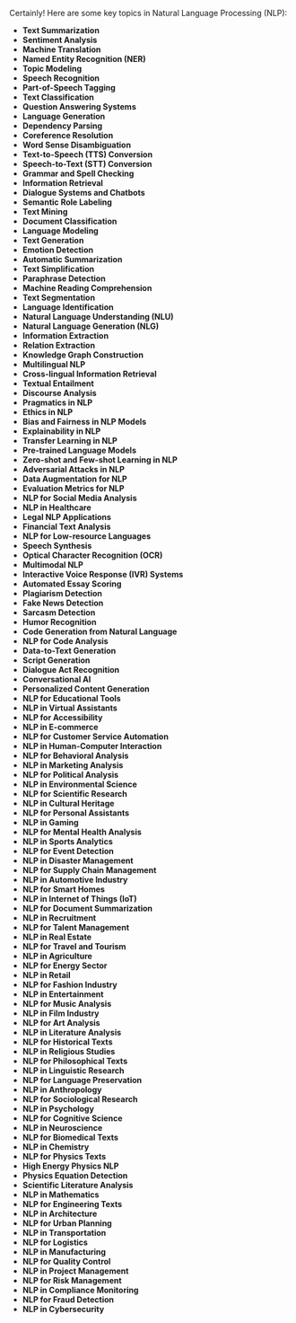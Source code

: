Certainly! Here are some key topics in Natural Language Processing (NLP):

- **Text Summarization**
- **Sentiment Analysis**
- **Machine Translation**
- **Named Entity Recognition (NER)**
- **Topic Modeling**
- **Speech Recognition**
- **Part-of-Speech Tagging**
- **Text Classification**
- **Question Answering Systems**
- **Language Generation**
- **Dependency Parsing**
- **Coreference Resolution**
- **Word Sense Disambiguation**
- **Text-to-Speech (TTS) Conversion**
- **Speech-to-Text (STT) Conversion**
- **Grammar and Spell Checking**
- **Information Retrieval**
- **Dialogue Systems and Chatbots**
- **Semantic Role Labeling**
- **Text Mining**
- **Document Classification**
- **Language Modeling**
- **Text Generation**
- **Emotion Detection**
- **Automatic Summarization**
- **Text Simplification**
- **Paraphrase Detection**
- **Machine Reading Comprehension**
- **Text Segmentation**
- **Language Identification**
- **Natural Language Understanding (NLU)**
- **Natural Language Generation (NLG)**
- **Information Extraction**
- **Relation Extraction**
- **Knowledge Graph Construction**
- **Multilingual NLP**
- **Cross-lingual Information Retrieval**
- **Textual Entailment**
- **Discourse Analysis**
- **Pragmatics in NLP**
- **Ethics in NLP**
- **Bias and Fairness in NLP Models**
- **Explainability in NLP**
- **Transfer Learning in NLP**
- **Pre-trained Language Models**
- **Zero-shot and Few-shot Learning in NLP**
- **Adversarial Attacks in NLP**
- **Data Augmentation for NLP**
- **Evaluation Metrics for NLP**
- **NLP for Social Media Analysis**
- **NLP in Healthcare**
- **Legal NLP Applications**
- **Financial Text Analysis**
- **NLP for Low-resource Languages**
- **Speech Synthesis**
- **Optical Character Recognition (OCR)**
- **Multimodal NLP**
- **Interactive Voice Response (IVR) Systems**
- **Automated Essay Scoring**
- **Plagiarism Detection**
- **Fake News Detection**
- **Sarcasm Detection**
- **Humor Recognition**
- **Code Generation from Natural Language**
- **NLP for Code Analysis**
- **Data-to-Text Generation**
- **Script Generation**
- **Dialogue Act Recognition**
- **Conversational AI**
- **Personalized Content Generation**
- **NLP for Educational Tools**
- **NLP in Virtual Assistants**
- **NLP for Accessibility**
- **NLP in E-commerce**
- **NLP for Customer Service Automation**
- **NLP in Human-Computer Interaction**
- **NLP for Behavioral Analysis**
- **NLP in Marketing Analysis**
- **NLP for Political Analysis**
- **NLP in Environmental Science**
- **NLP for Scientific Research**
- **NLP in Cultural Heritage**
- **NLP for Personal Assistants**
- **NLP in Gaming**
- **NLP for Mental Health Analysis**
- **NLP in Sports Analytics**
- **NLP for Event Detection**
- **NLP in Disaster Management**
- **NLP for Supply Chain Management**
- **NLP in Automotive Industry**
- **NLP for Smart Homes**
- **NLP in Internet of Things (IoT)**
- **NLP for Document Summarization**
- **NLP in Recruitment**
- **NLP for Talent Management**
- **NLP in Real Estate**
- **NLP for Travel and Tourism**
- **NLP in Agriculture**
- **NLP for Energy Sector**
- **NLP in Retail**
- **NLP for Fashion Industry**
- **NLP in Entertainment**
- **NLP for Music Analysis**
- **NLP in Film Industry**
- **NLP for Art Analysis**
- **NLP in Literature Analysis**
- **NLP for Historical Texts**
- **NLP in Religious Studies**
- **NLP for Philosophical Texts**
- **NLP in Linguistic Research**
- **NLP for Language Preservation**
- **NLP in Anthropology**
- **NLP for Sociological Research**
- **NLP in Psychology**
- **NLP for Cognitive Science**
- **NLP in Neuroscience**
- **NLP for Biomedical Texts**
- **NLP in Chemistry**
- **NLP for Physics Texts**
- **High Energy Physics NLP**
- **Physics Equation Detection**
- **Scientific Literature Analysis**
- **NLP in Mathematics**
- **NLP for Engineering Texts**
- **NLP in Architecture**
- **NLP for Urban Planning**
- **NLP in Transportation**
- **NLP for Logistics**
- **NLP in Manufacturing**
- **NLP for Quality Control**
- **NLP in Project Management**
- **NLP for Risk Management**
- **NLP in Compliance Monitoring**
- **NLP for Fraud Detection**
- **NLP in Cybersecurity** 
